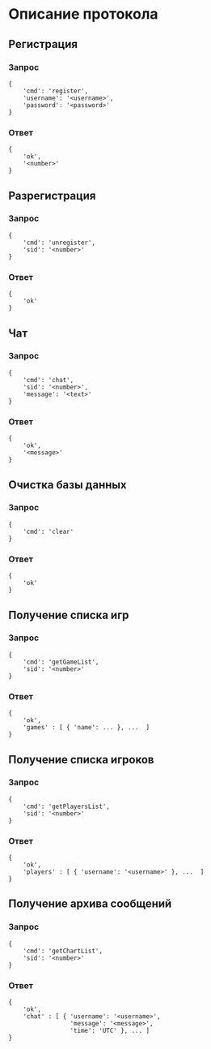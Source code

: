 Описание протокола
==================
## Pегистрация ##

### Запрос ######
<pre><code>{
    'cmd': 'register',
    'username': '&lt;username&gt;',
    'password': '&lt;password&gt;'
}</code></pre>
### Ответ ######
<pre><code>{
    'ok',
    '&lt;number&gt;'
}</code></pre>

## Разрегистрация ##

### Запрос ######
<pre><code>{
    'cmd': 'unregister',
    'sid': '&lt;number&gt;'
}</code></pre>
### Ответ ######
<pre><code>{
    'ok'
}</code></pre>

## Чат ##
### Запрос ######
<pre><code>{
    'cmd': 'chat',
    'sid': '&lt;number&gt;',
    'message': '&lt;text&gt;'
}</code></pre>
### Ответ ######
<pre><code>{
    'ok',
    '&lt;message&gt;'
}</code></pre>

## Очистка базы данных ##
### Запрос ######
<pre><code>{
    'cmd': 'clear'
}</code></pre>
### Ответ ######
<pre><code>{
    'ok'
}</code></pre>

## Получение списка игр ##

### Запрос ######
<pre><code>{
    'cmd': 'getGameList',
    'sid': '&lt;number&gt;'
}</code></pre>
### Ответ ######
<pre><code>{
    'ok',
    'games' : [ { 'name': ... }, ...  ]
}</code></pre>

## Получение списка игроков ##

### Запрос ######
<pre><code>{
    'cmd': 'getPlayersList',
    'sid': '&lt;number&gt;'
}</code></pre>
### Ответ ######
<pre><code>{
    'ok',
    'players' : [ { 'username': '&lt;username&gt;' }, ...  ]
}</code></pre>

## Получение архива сообщений ##

### Запрос ######
<pre><code>{
    'cmd': 'getChartList',
    'sid': '&lt;number&gt;'
}</code></pre>
### Ответ ######
<pre><code>{
    'ok',
    'chat' : [ { 'username': '&lt;username&gt;',
                 'message': '&lt;message&gt;',
                 'time': 'UTC' }, ... ]
}</code></pre>

